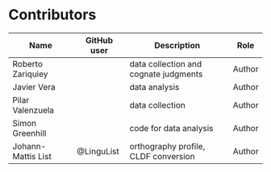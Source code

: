 # Contributors

Name | GitHub user | Description | Role |
--- | --- | --- | --- |
Roberto Zariquiey | | data collection and cognate judgments | Author
Javier Vera | | data analysis | Author
Pilar Valenzuela | | data collection | Author
Simon Greenhill | | code for data analysis | Author
Johann-Mattis List | @LinguList| orthography profile, CLDF conversion | Author
